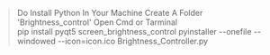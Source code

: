 > Do Install Python In Your Machine
Create A Folder 'Brightness_control'
> Open Cmd or Tarminal  
> pip install pyqt5 screen_brightness_control
> pyinstaller --onefile --windowed --icon=icon.ico Brightness_Controller.py
